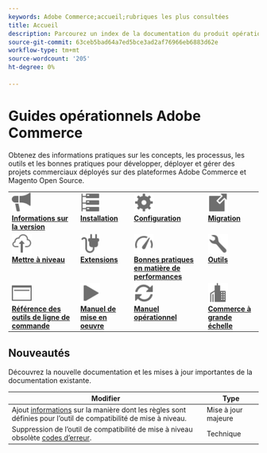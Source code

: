 ```yaml
---
keywords: Adobe Commerce;accueil;rubriques les plus consultées
title: Accueil
description: Parcourez un index de la documentation du produit opérationnel Adobe Commerce.
source-git-commit: 63ceb5bad64a7ed5bce3ad2af76966eb6883d62e
workflow-type: tm+mt
source-wordcount: '205'
ht-degree: 0%

---
```



# Guides opérationnels Adobe Commerce

Obtenez des informations pratiques sur les concepts, les processus, les outils et les bonnes pratiques pour développer, déployer et gérer des projets commerciaux déployés sur des plateformes Adobe Commerce et Magento Open Source.

<table>
<tr>
  <td valign="top">
    <a href="https://devdocs.magento.com/guides/v2.4/release-notes/bk-release-notes.html">
      <img alt="Informations sur la version" src="../assets/icons/promote.svg" width="40" height="40"/>
    </a>
    <div>
      <a href="https://devdocs.magento.com/guides/v2.4/release-notes/bk-release-notes.html"><strong>Informations sur la version</strong></a>
    </div>
  </td>
  <td valign="top">
    <a href="https://devdocs.magento.com/guides/v2.4/install-gde/install-flow-diagram.html">
      <img alt="Installation" src="../assets/icons/servers.svg" width="40" height="40"/>
    </a>
    <div>
      <a href="https://devdocs.magento.com/guides/v2.4/install-gde/install-flow-diagram.html"><strong>Installation</strong></a>
    </div>
  </td>
  <td valign="top">
    <a href="https://devdocs.magento.com/guides/v2.4/config-guide/bk-config-guide.html">
      <img alt="Configuration" src="../assets/icons/settings.svg" width="40" height="40"/>
    </a>
    <div>
      <a href="https://devdocs.magento.com/guides/v2.4/config-guide/bk-config-guide.html"><strong>Configuration</strong></a>
    </div>
  </td>
  <td valign="top">
    <a href="https://devdocs.magento.com/guides/v2.4/migration/bk-migration-guide.html">
      <img alt="Migration" src="../assets/icons/move-to.svg" width="40" height="40"/>
    </a>
    <div>
      <a href="https://devdocs.magento.com/guides/v2.4/migration/bk-migration-guide.html"><strong>Migration</strong></a>
    </div>
  </td>
</tr>
<tr>
  <td valign="top">
    <a href="../upgrade/overview.md">
      <img alt="Mettre à niveau" src="../assets/icons/upload-cloud.svg" width="40" height="40"/>
    </a>
    <div>
      <a href="../upgrade/overview.md"><strong>Mettre à niveau</strong></a>
    </div>
  </td>
  <td valign="top">
    <a href="https://devdocs.magento.com/extensions/">
       <img alt="Extensions" src="../assets/icons/extension.svg" width="40" height="40"/>
    </a>
    <div>
      <a href="https://devdocs.magento.com/extensions/"><strong>Extensions</strong></a>
    </div>
  </td>
  <td valign="top">
    <a href="https://devdocs.magento.com/guides/v2.4/performance-best-practices/introduction.html">
       <img alt="Performances" src="../assets/icons/gauge.svg" width="40" height="40"/>
    </a>
    <div>
      <a href="https://devdocs.magento.com/guides/v2.4/performance-best-practices/introduction.html"><strong>Bonnes pratiques en matière de performances</strong></a>
    </div>
  </td>
  <td valign="top">
    <a href="https://devdocs.magento.com/quality-patches/tool.html">
       <img alt="Outils" src="../assets/icons/wrench.svg" width="40" height="40"/>
    </a>
    <div>
      <a href="https://devdocs.magento.com/quality-patches/tool.html"><strong>Outils</strong></a>
    </div>
  </td>
</tr>
<tr>
  <td valign="top">
    <a href="https://devdocs.magento.com/guides/v2.4/reference/cli/magento.html">
       <img alt="Référence des outils de ligne de commande" src="../assets/icons/page-rule.svg" width="40" height="40"/>
    </a>
    <div>
      <a href="https://devdocs.magento.com/guides/v2.4/reference/cli/magento.html"><strong>Référence des outils de ligne de commande</strong></a>
    </div>
  </td>
  <td valign="top">
    <a href="../implementation-playbook/overview.md">
      <img alt="Implémentation" src="../assets/icons/play.svg" width="40" height="40"/>
    </a>
    <div>
      <a href="../implementation-playbook/overview.md"><strong>Manuel de mise en oeuvre</strong></a>
    </div>
  </td>
  <td valign="top">
    <a href="../operational-playbook/overview.md">
       <img alt="Opérations" src="../assets/icons/refresh.svg" width="40" height="40"/>
    </a>
    <div>
      <a href="../operational-playbook/overview.md"><strong>Manuel opérationnel</strong></a>
    </div>
  </td>
  <td valign="top">
    <a href="../operational-playbook/overview.md">
       <img alt="Entreprise" src="../assets/icons/enterprise.svg" width="40" height="40"/>
    </a>
    <div>
      <a href="../commerce-at-scale/overview.md"><strong>Commerce à grande échelle</strong></a>
    </div>
  </td>
</tr>
</table>

## Nouveautés

Découvrez la nouvelle documentation et les mises à jour importantes de la documentation existante.

| Modifier | Type |
|----------------------------------------------------------------------------------------------------------------------------------------|--------------|
| Ajout [informations](../upgrade/upgrade-compatibility-tool/overview.md) sur la manière dont les règles sont définies pour l’outil de compatibilité de mise à niveau. | Mise à jour majeure |
| Suppression de l’outil de compatibilité de mise à niveau obsolète [codes d’erreur](../upgrade/upgrade-compatibility-tool/error-messages.md). | Technique |